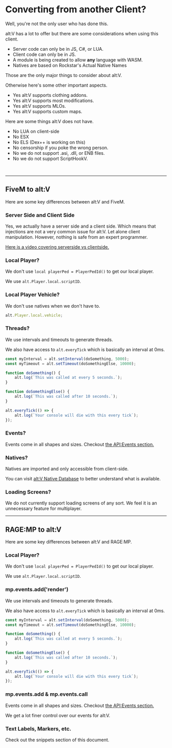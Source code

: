 # Converting from another Client?

Well, you're not the only user who has done this.

alt:V has a lot to offer but there are some considerations when using this client.

-   Server code can only be in JS, C#, or LUA.
-   Client code can only be in JS.
-   A module is being created to allow **any** language with WASM.
-   Natives are based on Rockstar's Actual Native Names

Those are the only major things to consider about alt:V.

Otherwise here's some other important aspects.

-   Yes alt:V supports clothing addons.
-   Yes alt:V supports most modifications.
-   Yes alt:V supports MLOs.
-   Yes alt:V supports custom maps.

Here are some things alt:V does not have.

-   No LUA on client-side
-   No ESX
-   No ELS (Dex++ is working on this)
-   No censorship if you poke the wrong person.
-   No we do not support .asi, .dll, or ENB files.
-   No we do not support ScriptHookV.

<br />

---

## FiveM to alt:V

Here are some key differences between alt:V and FiveM.

### Server Side and Client Side

Yes, we actually have a server side and a client side. Which means that injections are not a very common issue for alt:V. Let alone client manipulation. However, nothing is safe from an expert programmer.

[Here is a video covering serverside vs clientside.](https://www.youtube.com/watch?v=z-knlYI_QZM)

### Local Player?

We don't use `local playerPed = PlayerPedId()` to get our local player.

We use `alt.Player.local.scriptID`.

### Local Player Vehicle?

We don't use natives when we don't have to.

```js
alt.Player.local.vehicle;
```

### Threads?

We use intervals and timeouts to generate threads.

We also have access to `alt.everyTick` which is basically an interval at 0ms.

```js
const myInterval = alt.setInterval(doSomething, 5000);
const myTimeout = alt.setTimeout(doSomethingElse, 10000);

function doSomething() {
    alt.log(`This was called at every 5 seconds.`);
}

function doSomethingElse() {
    alt.log(`This was called after 10 seconds.`);
}

alt.everyTick(() => {
    alt.log(`Your console will die with this every tick`);
});
```

### Events?

Events come in all shapes and sizes. Checkout [the API:Events section.](../api/events)

### Natives?

Natives are imported and only accessible from client-side.

You can visit [alt:V Native Database](https://natives.altv.mp) to better understand what is available.

### Loading Screens?

We do not currently support loading screens of any sort. We feel it is an unnecessary feature for multiplayer.

---

## RAGE:MP to alt:V

Here are some key differences between alt:V and RAGE:MP.

### Local Player?

We don't use `local playerPed = PlayerPedId()` to get our local player.

We use `alt.Player.local.scriptID`.

### mp.events.add('render')

We use intervals and timeouts to generate threads.

We also have access to `alt.everyTick` which is basically an interval at 0ms.

```js
const myInterval = alt.setInterval(doSomething, 5000);
const myTimeout = alt.setTimeout(doSomethingElse, 10000);

function doSomething() {
    alt.log(`This was called at every 5 seconds.`);
}

function doSomethingElse() {
    alt.log(`This was called after 10 seconds.`);
}

alt.everyTick(() => {
    alt.log(`Your console will die with this every tick`);
});
```

### mp.events.add & mp.events.call

Events come in all shapes and sizes. Checkout [the API:Events section.](../api/events)

We get a lot finer control over our events for alt:V.

### Text Labels, Markers, etc.

Check out the snippets section of this document.
